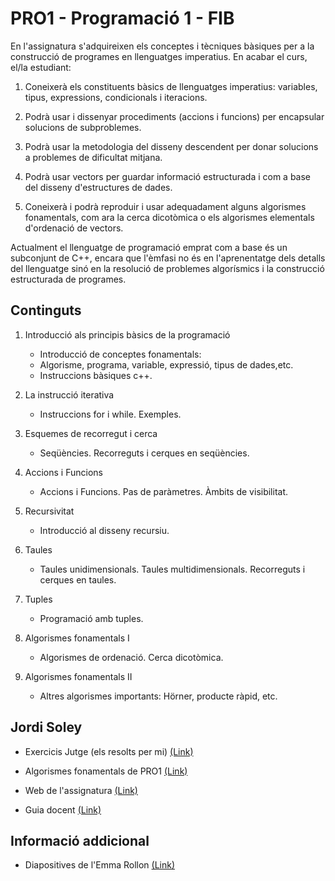 # PRO1 - Programació 1 - FIB

En l'assignatura s'adquireixen els conceptes i tècniques bàsiques per a la construcció de programes en llenguatges imperatius. En acabar el curs, el/la estudiant:

1. Coneixerà els constituents bàsics de llenguatges imperatius: variables, tipus, expressions, condicionals i iteracions.

2. Podrà usar i dissenyar procediments (accions i funcions) per encapsular solucions de subproblemes.

3. Podrà usar la metodologia del disseny descendent per donar solucions a problemes de dificultat mitjana.

4. Podrà usar vectors per guardar informació estructurada i com a base del disseny d'estructures de dades.

5. Coneixerà i podrà reproduir i usar adequadament alguns algorismes fonamentals, com ara la cerca dicotòmica o els algorismes elementals d'ordenació de vectors.

Actualment el llenguatge de programació emprat com a base és un subconjunt de C++, encara que l'èmfasi no és en l'aprenentatge dels detalls del llenguatge sinó en la resolució de problemes
algorísmics i la construcció estructurada de programes. 

## Continguts

1. Introducció als principis bàsics de la programació
    - Introducció de conceptes fonamentals:
    - Algorisme, programa, variable, expressió, tipus de dades,etc.
    - Instruccions bàsiques c++.

2. La instrucció iterativa
    - Instruccions for i while. Exemples.

3. Esquemes de recorregut i cerca
    - Seqüències. Recorreguts i cerques en seqüències.

4. Accions i Funcions
    - Accions i Funcions. Pas de paràmetres. Àmbits de visibilitat.

5. Recursivitat
    - Introducció al disseny recursiu.

6. Taules
    - Taules unidimensionals. Taules multidimensionals. Recorreguts i cerques en taules.

7. Tuples
    - Programació amb tuples.

8. Algorismes fonamentals I
    - Algorismes de ordenació. Cerca dicotòmica.

9. Algorismes fonamentals II
    - Altres algorismes importants: Hörner, producte ràpid, etc.

## Jordi Soley

- Exercicis Jutge (els resolts per mi) [(Link)](/exercicis-jutge/)

- Algorismes fonamentals de PRO1 [(Link)](alg-fonamentals.pdf)

- Web de l'assignatura [(Link)](https://pro1.cs.upc.edu/)

- Guia docent [(Link)](https://www.fib.upc.edu/ca/estudis/graus/grau-en-enginyeria-informatica/pla-destudis/assignatures/PRO1)


## Informació addicional

- Diapositives de l'Emma Rollon [(Link)](https://www.cs.upc.edu/erollon/joomla/index.php?option=com_content&view=article&id=52&Itemid=27)

